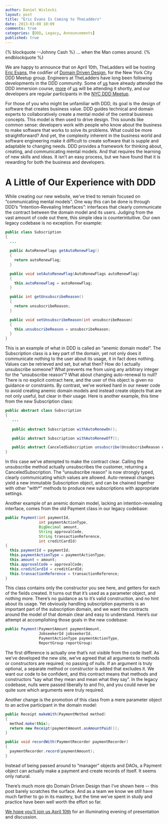 ```yaml
---
author: Daniel Wislocki
layout: post
title: "Eric Evans Is Coming to TheLadders"
date: 2013-03-08 10:09
comments: true
categories: [DDD, Legacy, Announcements]
published: true 
---
```

{% blockquote --Johnny Cash %}
... when the Man comes around.
{% endblockquote %}

We are happy to announce that on April 10th, TheLadders will be hosting
[Eric Evans](http://domainlanguage.com/about/), the codifier of
[Domain Driven Design](http://domainlanguage.com/ddd/), for the New
York City DDD Meetup group. Engineers at TheLadders have long been
following developments in the DDD community. Some of
[us](/ourteam/danielwislocki/) have already attended the DDD immersion course,
[more](/ourteam/kylewinter/) of [us](/ourteam/mattjankowski/) will be attending it shortly, and
our developers are regular participants in the [NYC DDD Meetup](http://www.dddnyc.org/).

For those of you who might be unfamiliar with DDD, its goal is the
design of software that creates business value. DDD guides technical
and domain experts to collaboratively create a mental model of the
central business concepts. This model is then used to drive
design. This sounds like common sense: developers work with people who
know about the business to make software that works to solve its
problems. What could be more straightforward?  And yet, the complexity
inherent in the business world and software engineering make it
difficult to create software that is supple and adaptable to changing
needs. DDD provides a framework for thinking about, creating, and
communicating mental models. And that requires the learning of new
skills and ideas. It isn’t an easy process, but we have found that it
is rewarding for both the business and developers.

# A Little of Our Experience with DDD

While creating our new website, we’ve tried to remain focused on
“communicating mental models”. One way this can be done is through
DDD’s “Intention-Revealing Interfaces”: interfaces that clearly
communicate the contract between the domain model and its
users. Judging from the vast amount of code out there, this simple
idea is counterintuitive. Our own legacy codebase is no exception. For
example:

``` java
public class Subscription
{
  ...
  
  public AutoRenewFlags getAutoRenewFlag()
  {
    return autoRenewFlag;
  }

  public void setAutoRenewFlag(AutoRenewFlags autoRenewFlag)
  {
    this.autoRenewFlag = autoRenewFlag;
  }

  public int getUnsubscribeReason()
  {
    return unsubscribeReason;
  }

  public void setUnsubscribeReason(int unsubscribeReason)
  {
    this.unsubscribeReason = unsubscribeReason;
  }
}
```

This is an example of what in DDD is called an “anemic domain
model”. The Subscription class is a key part of the domain, yet not
only does it communicate nothing to the user about its usage, it in
fact does nothing. Values can be retrieved and set, but what then? How
do I actually unsubscribe someone? What prevents me from using any
arbitrary integer for the “unsubscribe reason”? What about changing
auto-renewal to null? There is no explicit contract here, and the user
of this object is given no guidance or constraints. By contrast, we’ve
worked hard in our newer code to avoid creating anemic domain models
and instead create objects that are not only useful, but clear in
their usage. Here is another example, this time from the new
Subscription class:

``` java
public abstract class Subscription
{
   ...
 
   public abstract Subscription withAutoRenewOn();

   public abstract Subscription withAutoRenewOff();

   public abstract CanceledSubscription unsubscribe(UnsubscribeReason unsubscribeReason);
}
```

In this case we’ve attempted to make the contract clear. Calling the
unsubscribe method actually unsubscribes the customer, returning a
CanceledSubscription. The “unsubscribe reason” is now strongly typed,
clearly communicating which values are allowed. Auto-renewal changes
yield a new immutable Subscription object, and can be chained together
with other "with*" methods to produce new subscriptions with appropriate
settings.

Another example of an anemic domain model, lacking an
intention-revealing interface, comes from the old Payment class in our
legacy codebase:

``` java
public Payment(int paymentId,
               int paymentActionType,
               BigDecimal amount,
               String approvalCode,
               String transactionReference,
               int creditCardId)
{
  this.paymentId = paymentId;
  this.paymentActionType = paymentActionType;
  this.amount = amount;
  this.approvalCode = approvalCode;
  this.creditCardId = creditCardId;
  this.transactionReference = transactionReference;
}
```

This class contains only the constructor you see here, and getters for
each of the fields created. It turns out that it’s used as a parameter
object, and nothing more. There’s no guidance as to it’s valid
construction, and no hint about its usage. Yet obviously handling
subscription payments is an important part of the subscription domain,
and we want the contracts around the model of that domain clear and
easy to understand. Here’s our attempt at accomplishing those goals in
the new codebase:

``` java
public Payment(PaymentAmount paymentAmount,
               JobseekerId jobseekerId,
               PaymentActionType paymentActionType,
               ReportGroup reportGroup)
```

The first difference is actually one that’s not visible from the code
itself. As we’ve developed the new site, we’ve agreed that all
arguments to methods or constructors are required; no passing of
nulls. If an argument is truly optional, a separate method or
constructor is added that excludes it. We want our code to be
confident, and this contract means that methods and constructors “say
what they mean and mean what they say”. In the legacy codebase, nulls
were passed liberally to and fro, and you could never be quite sure
which arguments were truly required.

Another change is the promotion of this class from a mere parameter
object to an active participant in the domain model:

``` java
public Receipt makeWith(PaymentMethod method)
{
  method.make(this);
  return new Receipt(paymentAmount.asAmountPaid());
}

public void recordWith(PaymentRecorder paymentRecorder)
{
  paymentRecorder.record(paymentAmount);
}
```

Instead of being passed around to “manager” objects and DAOs, a
Payment object can actually make a payment and create records of
itself. It seems only natural.

There’s much more qto Domain Driven Design than I’ve shown here --
this post barely scratches the surface. And as a team we know we still
have much farther to go in its mastery, but the time we’ve spent in
study and practice have been well worth the effort so far.

[We hope you’ll join us April 10th](http://www.dddnyc.org/events/80390502/) for an illuminating evening of
presentation and discussion.

